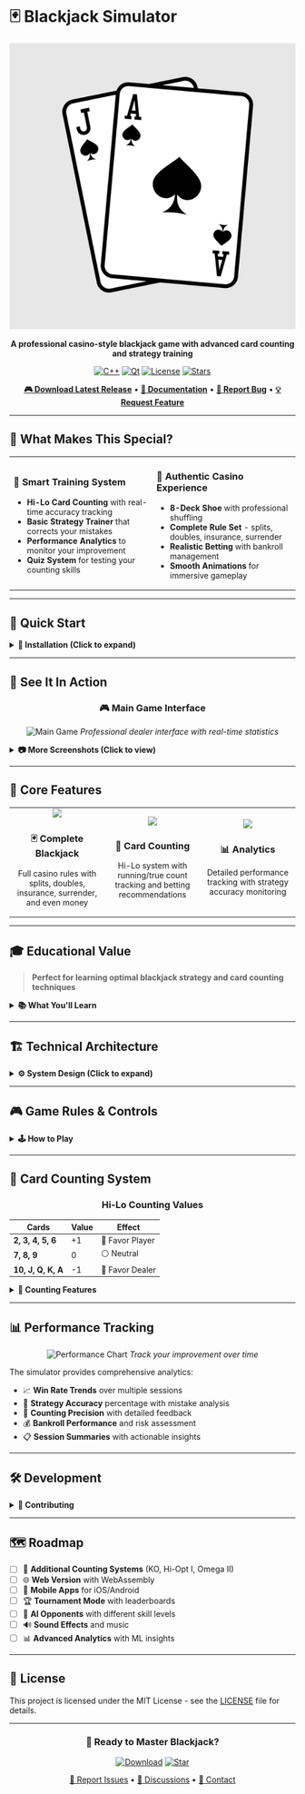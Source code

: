 # 🃏 Blackjack Simulator

<div align="center">

![Blackjack Logo](https://github.com/Mesa112/blackJack/blob/main/images/blackjack-hand-spades-black-jack-600nw-2122961363.jpg.png)

**A professional casino-style blackjack game with advanced card counting and strategy training**

[![C++](https://img.shields.io/badge/C%2B%2B-17-blue?style=for-the-badge&logo=cplusplus)](https://isocpp.org/)
[![Qt](https://img.shields.io/badge/Qt-6.0+-41CD52?style=for-the-badge&logo=qt)](https://www.qt.io/)
[![License](https://img.shields.io/badge/License-MIT-yellow?style=for-the-badge)](LICENSE)
[![Stars](https://img.shields.io/github/stars/yourusername/blackjack-simulator?style=for-the-badge)](https://github.com/yourusername/blackjack-simulator/stargazers)

[**🎮 Download Latest Release**](https://github.com/Mesa112/blackJack/releases/tag/v1.0) • [**📖 Documentation**](https://github.com/Mesa112/blackJack#readme) • [**🐛 Report Bug**](https://github.com/Mesa112/blackJack/issues) • [**💡 Request Feature**](https://github.com/Mesa112/blackJack/issues)

</div>

---

## 🎯 What Makes This Special?

<table>
<tr>
<td width="50%">

### 🧠 **Smart Training System**
- **Hi-Lo Card Counting** with real-time accuracy tracking
- **Basic Strategy Trainer** that corrects your mistakes
- **Performance Analytics** to monitor your improvement
- **Quiz System** for testing your counting skills

</td>
<td width="50%">

### 🎲 **Authentic Casino Experience**
- **8-Deck Shoe** with professional shuffling
- **Complete Rule Set** - splits, doubles, insurance, surrender
- **Realistic Betting** with bankroll management
- **Smooth Animations** for immersive gameplay

</td>
</tr>
</table>

---

## 🚀 Quick Start

<details>
<summary><b>🔧 Installation (Click to expand)</b></summary>

### Prerequisites
```bash
# Install Qt (Ubuntu/Debian)
sudo apt-get install qt6-base-dev qt6-tools-dev

# Install Qt (macOS)
brew install qt@6

# Install Qt (Windows)
# Download from https://www.qt.io/download
```

### Build & Run
```bash
git clone https://github.com/yourusername/blackjack-simulator.git
cd blackjack-simulator
qmake Blackjack.pro
make
./Blackjack
```

</details>

---

## 📸 See It In Action

<div align="center">

### 🎮 Main Game Interface
![Main Game](https://github.com/Mesa112/blackJack/blob/main/images/Screenshot%202025-07-01%20at%203.04.27%E2%80%AFPM.png)
*Professional dealer interface with real-time statistics*

</div>

<details>
<summary><b>📷 More Screenshots (Click to view)</b></summary>

| Card Counting Training | Split Hands Management | Statistics Dashboard |
|------------------------|------------------------|---------------------|
| ![Counting](screenshots/counting.png) | ![Split](screenshots/split.png) | ![Stats](screenshots/stats.png) |
| *Hi-Lo system with accuracy tracking* | *Advanced split hand gameplay* | *Comprehensive performance analytics* |

</details>

---

## 🎯 Core Features

<table>
<tr>
<td align="center" width="33%">
<img src="https://img.icons8.com/color/96/000000/playing-cards.png" width="80"/>

### 🃏 **Complete Blackjack**
Full casino rules with splits, doubles, insurance, surrender, and even money
</td>
<td align="center" width="33%">
<img src="https://img.icons8.com/color/96/000000/brain.png" width="80"/>

### 🧠 **Card Counting**
Hi-Lo system with running/true count tracking and betting recommendations
</td>
<td align="center" width="33%">
<img src="https://img.icons8.com/color/96/000000/statistics.png" width="80"/>

### 📊 **Analytics**
Detailed performance tracking with strategy accuracy monitoring
</td>
</tr>
</table>

---

## 🎓 Educational Value

> **Perfect for learning optimal blackjack strategy and card counting techniques**

<details>
<summary><b>📚 What You'll Learn</b></summary>

- **Card Counting Fundamentals**: Master the Hi-Lo system with guided practice
- **Basic Strategy Mastery**: Learn mathematically optimal decisions for every situation
- **Bankroll Management**: Understand proper betting strategies and risk control
- **Game Mathematics**: Explore the statistical foundations behind blackjack
- **Real-time Decision Making**: Practice under realistic casino conditions

</details>

---

## 🏗️ Technical Architecture

<details>
<summary><b>⚙️ System Design (Click to expand)</b></summary>

```
🎮 BlackjackSimulator/
├── 🃏 Core Game Logic
│   ├── Card.h/cpp              # Card representation
│   ├── Deck.h/cpp              # 8-deck shoe management
│   ├── Hand.h/cpp              # Hand evaluation
│   ├── Player.h/cpp            # Player actions
│   └── Dealer.h/cpp            # Dealer behavior
├── 🎯 Game Engine
│   ├── GameEngine.h/cpp        # Main game controller
│   ├── SplitHand.h/cpp         # Split hand logic
│   └── Stats.h/cpp             # Statistics tracking
├── 🧠 Training Systems
│   ├── Counting.h/cpp          # Card counting algorithms
│   └── BasicStrategy.h/cpp     # Strategy analysis
└── 🎨 User Interface
    ├── BlackjackGUI.h/cpp      # Qt interface
    └── CardImageManager.h/cpp  # Visual components
```

**Tech Stack:**
- **Language**: C++17
- **GUI Framework**: Qt 6.x
- **Build System**: qmake/CMake
- **Platforms**: Windows, macOS, Linux

</details>

---

## 🎮 Game Rules & Controls

<details>
<summary><b>🕹️ How to Play</b></summary>

### Basic Controls
| Action | Description |
|--------|-------------|
| **Hit** | Take another card |
| **Stand** | Keep current total |
| **Double Down** | Double bet, take one card |
| **Split** | Split matching pairs |
| **Surrender** | Forfeit half your bet |
| **Insurance** | Side bet when dealer shows Ace |

### Casino Rules
- Dealer hits on soft 17
- Blackjack pays 3:2
- Double down on any two cards
- Split pairs up to 4 hands
- Insurance pays 2:1
- Surrender returns half bet

</details>

---

## 🎯 Card Counting System

<div align="center">

### Hi-Lo Counting Values

| Cards | Value | Effect |
|-------|-------|--------|
| **2, 3, 4, 5, 6** | +1 | 🔴 Favor Player |
| **7, 8, 9** | 0 | ⚪ Neutral |
| **10, J, Q, K, A** | -1 | 🔵 Favor Dealer |

</div>

<details>
<summary><b>🧮 Counting Features</b></summary>

- **Running Count**: Real-time count maintenance
- **True Count**: Adjusted for remaining decks  
- **Betting Advice**: Recommended bet sizing
- **Accuracy Tracking**: Monitor counting precision
- **Quiz Mode**: Test your skills with random challenges

</details>

---

## 📊 Performance Tracking

<div align="center">

![Performance Chart](https://github.com/Mesa112/blackJack/blob/main/images/Screenshot%202025-07-02%20at%202.20.30%E2%80%AFPM.png)
*Track your improvement over time*

</div>

The simulator provides comprehensive analytics:

- 📈 **Win Rate Trends** over multiple sessions
- 🎯 **Strategy Accuracy** percentage with mistake analysis  
- 🧠 **Counting Precision** with detailed feedback
- 💰 **Bankroll Performance** and risk assessment
- 📋 **Session Summaries** with actionable insights

---

## 🛠️ Development

<details>
<summary><b>👥 Contributing</b></summary>

We welcome contributions! Here's how:

1. 🍴 **Fork** the repository
2. 🌿 **Create** your feature branch (`git checkout -b feature/amazing-feature`)
3. 💾 **Commit** your changes (`git commit -m 'Add amazing feature'`)
4. 📤 **Push** to the branch (`git push origin feature/amazing-feature`)
5. 🔄 **Open** a Pull Request

### Development Setup
```bash
# Install development tools
sudo apt-get install qt6-base-dev qt6-tools-dev cmake

# Build in debug mode
qmake CONFIG+=debug
make

# Run tests (if available)
make test
```

</details>

---

## 🗺️ Roadmap

- [ ] 🎯 **Additional Counting Systems** (KO, Hi-Opt I, Omega II)
- [ ] 🌐 **Web Version** with WebAssembly
- [ ] 📱 **Mobile Apps** for iOS/Android
- [ ] 🏆 **Tournament Mode** with leaderboards
- [ ] 🤖 **AI Opponents** with different skill levels
- [ ] 🔊 **Sound Effects** and music
- [ ] 📊 **Advanced Analytics** with ML insights

---

## 📄 License

This project is licensed under the MIT License - see the [LICENSE](LICENSE) file for details.

---

<div align="center">

### 🎲 Ready to Master Blackjack?

[![Download](https://img.shields.io/badge/Download-Latest%20Release-success?style=for-the-badge&logo=download)](https://github.com/yourusername/blackjack-simulator/releases/latest)
[![Star](https://img.shields.io/badge/⭐-Star%20This%20Repo-yellow?style=for-the-badge)](https://github.com/yourusername/blackjack-simulator)



[🐛 Report Issues](https://github.com/yourusername/blackjack-simulator/issues) • [💬 Discussions](https://github.com/yourusername/blackjack-simulator/discussions) • [📧 Contact](mailto:your.email@example.com)

</div>
